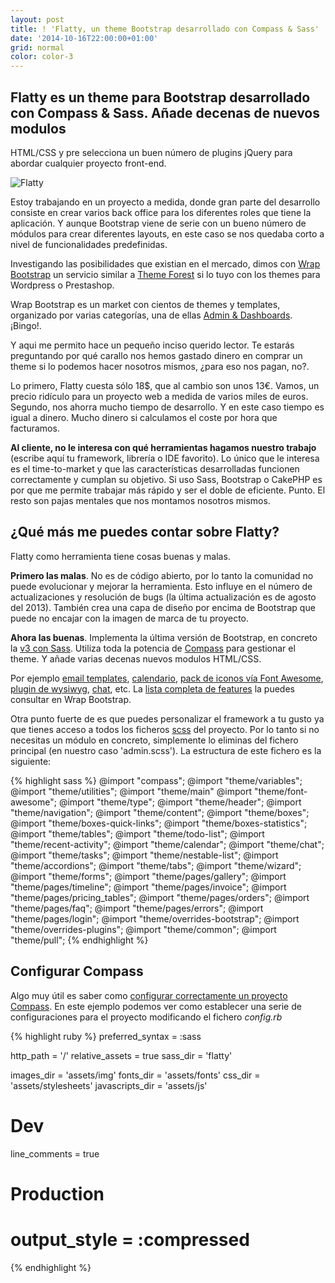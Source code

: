 ```yaml
---
layout: post
title: ! 'Flatty, un theme Bootstrap desarrollado con Compass & Sass'
date: '2014-10-16T22:00:00+01:00'
grid: normal
color: color-3
---
```


## Flatty es un theme para Bootstrap desarrollado con Compass & Sass. Añade decenas de nuevos modulos
HTML/CSS y pre selecciona un buen número de plugins jQuery para abordar cualquier proyecto front-end.

![Flatty](https://d85wutc1n854v.cloudfront.net/live/products/600x375/WB0P6NR1N.png?v=2.2)

Estoy trabajando en un proyecto a medida, donde gran parte del desarrollo consiste en crear varios back office para los diferentes roles que tiene la aplicación. Y aunque Bootstrap viene de serie con un bueno número de módulos para crear diferentes layouts, en este caso se nos quedaba corto a nivel de funcionalidades predefinidas.

Investigando las posibilidades que existian en el mercado, dimos con [Wrap Bootstrap](https://wrapbootstrap.com) un servicio similar a [Theme Forest](http://themeforest.net/) si lo tuyo con los themes para Wordpress o Prestashop.

Wrap Bootstrap es un market con cientos de themes y templates, organizado por varias categorías, una de ellas
[Admin & Dashboards](https://wrapbootstrap.com/themes/admin). ¡Bingo!.

Y aqui me permito hace un pequeño inciso querido lector. Te estarás preguntando por qué carallo nos hemos gastado dinero en comprar un theme si lo podemos hacer nosotros mismos, ¿para eso nos pagan, no?.

Lo primero, Flatty cuesta sólo 18$, que al cambio son unos 13€. Vamos, un precio ridículo para un proyecto web a medida de varios miles de euros.
Segundo, nos ahorra mucho tiempo de desarrollo. Y en este caso tiempo es igual a dinero. Mucho dinero si calculamos el coste por hora que facturamos.

**Al cliente, no le interesa con qué herramientas hagamos nuestro trabajo** (escribe aquí tu framework, librería o IDE favorito). Lo único que le interesa es el time-to-market y que las características desarrolladas funcionen correctamente y cumplan su objetivo. Si uso Sass, Bootstrap o CakePHP es por que me permite trabajar más rápido y ser el doble de eficiente. Punto. El resto son pajas mentales que nos montamos nosotros mismos.

## ¿Qué más me puedes contar sobre Flatty?

Flatty como herramienta tiene cosas buenas y malas.

**Primero las malas**. No es de código abierto, por lo tanto la comunidad no puede evolucionar y mejorar la herramienta. Esto influye en el número de actualizaciones y resolución de bugs (la última actualización es de agosto del 2013). También crea una capa de diseño por encima de Bootstrap que puede no encajar con la imagen de marca de tu proyecto.

**Ahora las buenas**. Implementa la última versión de Bootstrap, en concreto la [v3 con Sass](https://github.com/twbs/bootstrap-sass). Utiliza toda la potencia de [Compass](http://compass-style.org/) para gestionar el theme. Y añade varias decenas nuevos modulos HTML/CSS.

Por ejemplo [email templates](http://www.bublinastudio.com/flattybs3/email_templates.html), [calendario](http://www.bublinastudio.com/flattybs3/calendar.html), [pack de iconos vía Font Awesome](http://www.bublinastudio.com/flattybs3/buttons_and_icons.html), [plugin de wysiwyg](http://www.bublinastudio.com/flattybs3/wysiwyg.html), [chat](http://www.bublinastudio.com/flattybs3/chats.html), etc. La [lista completa de features](https://wrapbootstrap.com/theme/flatty-flat-administration-template-WB0P6NR1N) la puedes consultar en Wrap Bootstrap.

Otra punto fuerte de es que puedes personalizar el framework a tu gusto ya que tienes acceso a todos los ficheros [scss](http://sass-lang.com/) del proyecto. Por lo tanto si no necesitas un módulo en concreto, simplemente lo eliminas del fichero principal (en nuestro caso 'admin.scss'). La estructura de este fichero es la siguiente:

{% highlight sass %}
@import "compass";
@import "theme/variables";
@import "theme/utilities";
@import "theme/main"
@import "theme/font-awesome";
@import "theme/type";
@import "theme/header";
@import "theme/navigation";
@import "theme/content";
@import "theme/boxes";
@import "theme/boxes-quick-links";
@import "theme/boxes-statistics";
@import "theme/tables";
@import "theme/todo-list";
@import "theme/recent-activity";
@import "theme/calendar";
@import "theme/chat";
@import "theme/tasks";
@import "theme/nestable-list";
@import "theme/accordions";
@import "theme/tabs";
@import "theme/wizard";
@import "theme/forms";
@import "theme/pages/gallery";
@import "theme/pages/timeline";
@import "theme/pages/invoice";
@import "theme/pages/pricing_tables";
@import "theme/pages/orders";
@import "theme/pages/faq";
@import "theme/pages/errors";
@import "theme/pages/login";
@import "theme/overrides-bootstrap";
@import "theme/overrides-plugins";
@import "theme/common";
@import "theme/pull";
{% endhighlight %}

## Configurar Compass

Algo muy útil es saber como [configurar correctamente un proyecto Compass](https://gist.github.com/nathansmith/1179395).
En este ejemplo podemos ver como establecer una serie de configuraciones para el proyecto modificando el fichero _config.rb_

{% highlight ruby %}
preferred_syntax = :sass

http_path = '/'
relative_assets = true
sass_dir = 'flatty'

images_dir = 'assets/img'
fonts_dir = 'assets/fonts'
css_dir = 'assets/stylesheets'
javascripts_dir = 'assets/js'

# Dev
line_comments = true

# Production
# output_style = :compressed
{% endhighlight %}
